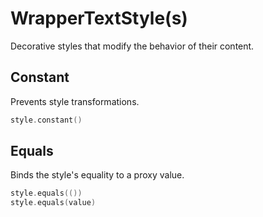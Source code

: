 # WrapperTextStyle(s)

Decorative styles that modify the behavior of their content.

## Constant 

Prevents style transformations.

```swift
style.constant()
```

## Equals

Binds the style's equality to a proxy value.

```swift
style.equals(())
style.equals(value)
```
